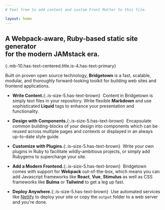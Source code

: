 ```yaml
---
# Feel free to add content and custom Front Matter to this file.

layout: home
---
```


## A Webpack-aware, Ruby-based static site generator <br/>for the modern JAMstack era.
{:.mb-10.has-text-centered.title.is-4.has-text-primary}

Built on proven open source technology, **Bridgetown** is a fast, scalable, modular, and thoroughly forward-looking toolkit for building web sites and frontend applications.

* **Write Content.**{:.is-size-5.has-text-brown} &nbsp;Content in Bridgetown is simply text files in your repository. Write flexible **Markdown** and use sophisticated **Liquid** tags to enhance your presentation and functionality.

* **Design with Components.**{:.is-size-5.has-text-brown} &nbsp;Encapsulate common building-blocks of your design into components which can be reused across multiple pages and contexts or displayed in an always up-to-date style guide.

* **Customize with Plugins.**{:.is-size-5.has-text-brown} &nbsp;Write your own plugins in Ruby to facilitate wildly-ambitious projects, or simply add Rubygems to supercharge your site.

* **Add a Modern Frontend.**{:.is-size-5.has-text-brown} &nbsp;Bridgetown comes with support for **Webpack** out-of-the-box, which means you can add Javascript frameworks like **React**, **Vue**, **Stimulus** as well as CSS frameworks like **Bulma** or **Tailwind** to get a leg up fast.

* **Deploy Anywhere.**{:.is-size-5.has-text-brown} &nbsp;Use automated services like [Netlify](https://www.netlify.com) to deploy your site or copy the `output` folder to a web server and you're done.
